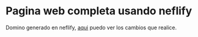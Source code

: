 # Pagina web completa usando neflify

Domino generado en neflify, [aqui](https://app.netlify.com/sites/eveliacoss/overview) puedo ver los cambios que realice.

